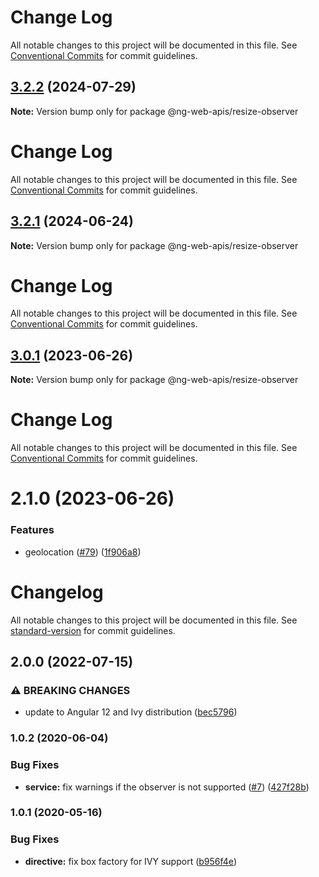 # Change Log

All notable changes to this project will be documented in this file. See
[Conventional Commits](https://conventionalcommits.org) for commit guidelines.

## [3.2.2](https://github.com/tinkoff/ng-web-apis/compare/@ng-web-apis/resize-observer@3.2.1...@ng-web-apis/resize-observer@3.2.2) (2024-07-29)

**Note:** Version bump only for package @ng-web-apis/resize-observer

# Change Log

All notable changes to this project will be documented in this file. See
[Conventional Commits](https://conventionalcommits.org) for commit guidelines.

## [3.2.1](https://github.com/tinkoff/ng-web-apis/compare/@ng-web-apis/resize-observer@3.0.1...@ng-web-apis/resize-observer@3.2.1) (2024-06-24)

**Note:** Version bump only for package @ng-web-apis/resize-observer

# Change Log

All notable changes to this project will be documented in this file. See
[Conventional Commits](https://conventionalcommits.org) for commit guidelines.

## [3.0.1](https://github.com/tinkoff/ng-web-apis/compare/@ng-web-apis/resize-observer@3.0.0...@ng-web-apis/resize-observer@3.0.1) (2023-06-26)

**Note:** Version bump only for package @ng-web-apis/resize-observer

# Change Log

All notable changes to this project will be documented in this file. See
[Conventional Commits](https://conventionalcommits.org) for commit guidelines.

# 2.1.0 (2023-06-26)

### Features

- geolocation ([#79](https://github.com/tinkoff/ng-web-apis/issues/79))
  ([1f906a8](https://github.com/tinkoff/ng-web-apis/commit/1f906a8f439ccf31e7c55811889c15f204033c2e))

# Changelog

All notable changes to this project will be documented in this file. See
[standard-version](https://github.com/conventional-changelog/standard-version) for commit guidelines.

## 2.0.0 (2022-07-15)

### ⚠ BREAKING CHANGES

- update to Angular 12 and Ivy distribution
  ([bec5796](https://github.com/ng-web-apis/resize-observer/commit/bec579645b306e0f8fa815ea102cbe18917881c6))

### 1.0.2 (2020-06-04)

### Bug Fixes

- **service:** fix warnings if the observer is not supported
  ([#7](https://github.com/ng-web-apis/resize-observer/issues/7))
  ([427f28b](https://github.com/ng-web-apis/resize-observer/commit/427f28b))

### 1.0.1 (2020-05-16)

### Bug Fixes

- **directive:** fix box factory for IVY support
  ([b956f4e](https://github.com/ng-web-apis/resize-observer/commit/b956f4e))
